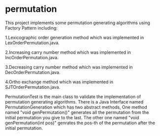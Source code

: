 # permutation
This project implements some permutation generating algorithms using Factory Pattern including:

1.Lexicographic order generation method which was implemented in LexOrderPermutation.java.

2.Increasing carry number method which was implemented in IncOrderPermutation.java.

3.Decreasing carry number method which was implemented in DecOrderPermutation.java.

4.Ortho exchange method which was implemented in SJTOrderPermutation.java.

PermutationTest is the main class to validate the implementation of permutation generating algorithms.
There is a Java Interface named PermutationGeneration which has two abstract methods, 
One method named "void genPermutation()" generates all the permutation from the initial permutation you give to the last.
The other one named "void genPermutation(int pos)" genrates the pos-th of the permutation after the initial permutation.
